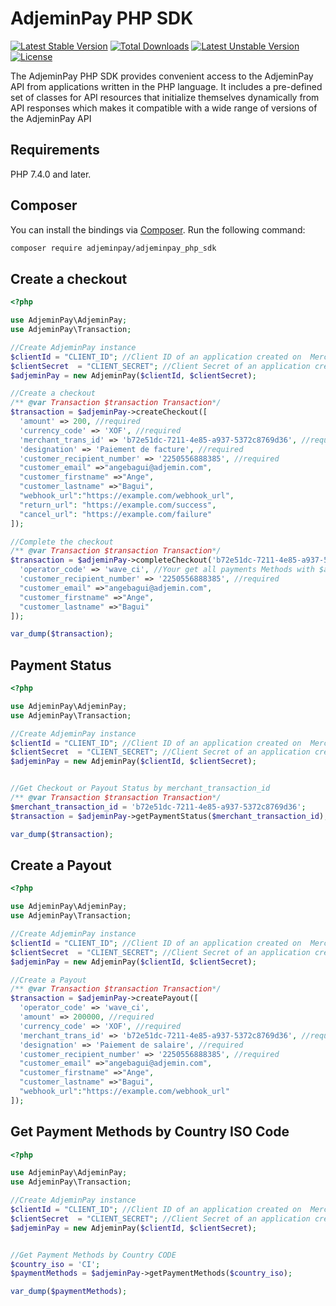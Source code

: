 # AdjeminPay PHP SDK

[![Latest Stable Version](https://poser.pugx.org/adjeminpay/adjeminpay_php_sdk/v)](//packagist.org/packages/adjeminpay/adjeminpay_php_sdk) [![Total Downloads](https://poser.pugx.org/adjeminpay/adjeminpay-php-sdk/downloads)](//packagist.org/packages/adjeminpay/adjeminpay_php_sdk) [![Latest Unstable Version](https://poser.pugx.org/adjeminpay/adjeminpay_php_sdk/v/unstable)](//packagist.org/packages/adjeminpay/adjeminpay_php_sdk) [![License](https://poser.pugx.org/adjeminpay/adjeminpay_php_sdk/license)](//packagist.org/packages/adjeminpay/adjeminpay_php_sdk)

The AdjeminPay PHP SDK provides convenient access to the AdjeminPay API from
applications written in the PHP language. It includes a pre-defined set of
classes for API resources that initialize themselves dynamically from API
responses which makes it compatible with a wide range of versions of the AdjeminPay API

## Requirements

PHP 7.4.0 and later.

## Composer

You can install the bindings via [Composer](http://getcomposer.org/). Run the following command:

```bash
composer require adjeminpay/adjeminpay_php_sdk
```

## Create a checkout
```php
<?php

use AdjeminPay\AdjeminPay;
use AdjeminPay\Transaction;

//Create AdjeminPay instance
$clientId = "CLIENT_ID"; //Client ID of an application created on  Merchant backoffice
$clientSecret  = "CLIENT_SECRET"; //Client Secret of an application created on  Merchant backoffice
$adjeminPay = new AdjeminPay($clientId, $clientSecret);

//Create a checkout
/** @var Transaction $transaction Transaction*/
$transaction = $adjeminPay->createCheckout([
  'amount' => 200, //required
  'currency_code' => 'XOF', //required
  'merchant_trans_id' => 'b72e51dc-7211-4e85-a937-5372c8769d36', //required You provide a merchant_trans_id
  'designation' => 'Paiement de facture', //required
  'customer_recipient_number' => '2250556888385', //required
  "customer_email" =>"angebagui@adjemin.com",
  "customer_firstname" =>"Ange",
  "customer_lastname" =>"Bagui",
  "webhook_url":"https://example.com/webhook_url",
  "return_url": "https://example.com/success",
  "cancel_url": "https://example.com/failure"
]);

//Complete the checkout
/** @var Transaction $transaction Transaction*/
$transaction = $adjeminPay->completeCheckout('b72e51dc-7211-4e85-a937-5372c8769d36',[
  'operator_code' => 'wave_ci', //Your get all payments Methods with $adjeminPay->getPaymentMethods('CI')
  'customer_recipient_number' => '2250556888385', //required
  "customer_email" =>"angebagui@adjemin.com",
  "customer_firstname" =>"Ange",
  "customer_lastname" =>"Bagui"
]);

var_dump($transaction);

```

## Payment Status
```php
<?php

use AdjeminPay\AdjeminPay;
use AdjeminPay\Transaction;

//Create AdjeminPay instance
$clientId = "CLIENT_ID"; //Client ID of an application created on  Merchant backoffice
$clientSecret  = "CLIENT_SECRET"; //Client Secret of an application created on  Merchant backoffice
$adjeminPay = new AdjeminPay($clientId, $clientSecret);


//Get Checkout or Payout Status by merchant_transaction_id
/** @var Transaction $transaction Transaction*/
$merchant_transaction_id = 'b72e51dc-7211-4e85-a937-5372c8769d36';
$transaction = $adjeminPay->getPaymentStatus($merchant_transaction_id);

var_dump($transaction);

```

## Create a Payout
```php
<?php

use AdjeminPay\AdjeminPay;
use AdjeminPay\Transaction;

//Create AdjeminPay instance
$clientId = "CLIENT_ID"; //Client ID of an application created on  Merchant backoffice
$clientSecret  = "CLIENT_SECRET"; //Client Secret of an application created on  Merchant backoffice
$adjeminPay = new AdjeminPay($clientId, $clientSecret);

//Create a Payout
/** @var Transaction $transaction Transaction*/
$transaction = $adjeminPay->createPayout([
  'operator_code' => 'wave_ci',
  'amount' => 200000, //required
  'currency_code' => 'XOF', //required
  'merchant_trans_id' => 'b72e51dc-7211-4e85-a937-5372c8769d36', //required You provide a merchant_trans_id
  'designation' => 'Paiement de salaire', //required
  'customer_recipient_number' => '2250556888385', //required
  "customer_email" =>"angebagui@adjemin.com",
  "customer_firstname" =>"Ange",
  "customer_lastname" =>"Bagui",
  "webhook_url":"https://example.com/webhook_url"
]);


```


## Get Payment Methods by Country ISO Code
```php
<?php

use AdjeminPay\AdjeminPay;
use AdjeminPay\Transaction;

//Create AdjeminPay instance
$clientId = "CLIENT_ID"; //Client ID of an application created on  Merchant backoffice
$clientSecret  = "CLIENT_SECRET"; //Client Secret of an application created on  Merchant backoffice
$adjeminPay = new AdjeminPay($clientId, $clientSecret);


//Get Payment Methods by Country CODE
$country_iso = 'CI';
$paymentMethods = $adjeminPay->getPaymentMethods($country_iso);

var_dump($paymentMethods);

```

